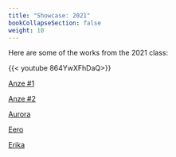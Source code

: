 ```yaml
---
title: "Showcase: 2021"
bookCollapseSection: false
weight: 10
---
```


Here are some of the works from the 2021 class:

{{< youtube 864YwXFhDaQ>}}

[Anze #1](https://aaltofi-my.sharepoint.com/:v:/g/personal/matti_niinimaki_aalto_fi/EQCrevNjG1BLoDGb7tPF3vcBfaSEp7LvVICwS0swq0EpdQ?e=ne0AUE)

[Anze #2](https://aaltofi-my.sharepoint.com/:v:/g/personal/matti_niinimaki_aalto_fi/EXcFEhrQw3VFiGt80NK-5wsBy_lNqmShj8uMR8xKRBB-vg?e=20KTnR)

[Aurora](https://aaltofi-my.sharepoint.com/:v:/g/personal/matti_niinimaki_aalto_fi/EaNxqfiV2HZPq9EzrtuDE5UBShrOLIufwm_Vzyyar-FFLA?e=ZdxneU)

[Eero](https://aaltofi-my.sharepoint.com/:v:/g/personal/matti_niinimaki_aalto_fi/EVOoY25uqAtCtXuJPsXPBngBd5cpbb71YvaMs2FyPh8lxw?e=6PoN9E)

[Erika](https://aaltofi-my.sharepoint.com/:v:/g/personal/matti_niinimaki_aalto_fi/ESoYH8elRdNJhoFETwFyPJQBdold2mG5BqUXZrWj4JVfMw?e=gH5nv9)